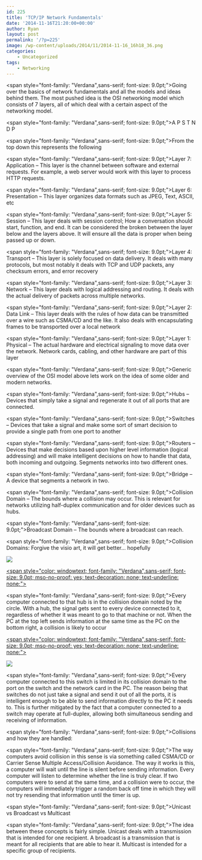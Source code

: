 ```yaml
---
id: 225
title: 'TCP/IP Network Fundamentals'
date: '2014-11-16T21:20:00+00:00'
author: Ryan
layout: post
permalink: '/?p=225'
image: /wp-content/uploads/2014/11/2014-11-16_16h18_36.png
categories:
    - Uncategorized
tags:
    - Networking
---
```


<span style="font-family: "Verdana",sans-serif; font-size: 9.0pt;">Going over the basics of network fundamentals and all the models and ideas behind them. The most pushed idea is the OSI networking model which consists of 7 layers, all of which deal with a certain aspect of the networking model.</span>

<span style="font-family: "Verdana",sans-serif; font-size: 9.0pt;">A P S T N D P</span>

<span style="font-family: "Verdana",sans-serif; font-size: 9.0pt;">From the top down this represents the following</span>

<span style="font-family: "Verdana",sans-serif; font-size: 9.0pt;">Layer 7: Application – This layer is the channel between software and external requests. For example, a web server would work with this layer to process HTTP requests.</span>

<span style="font-family: "Verdana",sans-serif; font-size: 9.0pt;">Layer 6: Presentation – This layer organizes data formats such as JPEG, Text, ASCII, etc</span>

<span style="font-family: "Verdana",sans-serif; font-size: 9.0pt;">Layer 5: Session – This layer deals with session control; How a conversation should start, function, and end. It can be considered the broken between the layer below and the layers above. It will ensure all the data is proper when being passed up or down.</span>

<span style="font-family: "Verdana",sans-serif; font-size: 9.0pt;">Layer 4: Transport – This layer is solely focused on data delivery. It deals with many protocols, but most notably it deals with TCP and UDP packets, any checksum errors, and error recovery</span>

<span style="font-family: "Verdana",sans-serif; font-size: 9.0pt;">Layer 3: Network – This layer deals with logical addressing and routing. It deals with the actual delivery of packets across multiple networks.</span>

<span style="font-family: "Verdana",sans-serif; font-size: 9.0pt;">Layer 2: Data Link – This layer deals with the rules of how data can be transmitted over a wire such as CSMA/CD and the like. It also deals with encapsulating frames to be transported over a local network</span>

<span style="font-family: "Verdana",sans-serif; font-size: 9.0pt;">Layer 1: Physical – The actual hardware and electrical signaling to move data over the network. Network cards, cabling, and other hardware are part of this layer</span>

<span style="font-family: "Verdana",sans-serif; font-size: 9.0pt;">Generic overview of the OSI model above lets work on the idea of some older and modern networks.</span>

<span style="font-family: "Verdana",sans-serif; font-size: 9.0pt;">Hubs – Devices that simply take a signal and regenerate it out of all ports that are connected.</span>

<span style="font-family: "Verdana",sans-serif; font-size: 9.0pt;">Switches – Devices that take a signal and make some sort of smart decision to provide a single path from one port to another</span>

<span style="font-family: "Verdana",sans-serif; font-size: 9.0pt;">Routers – Devices that make decisions based upon higher level information (logical addressing) and will make intelligent decisions on how to handle that data, both incoming and outgoing. Segments networks into two different ones.</span>

<span style="font-family: "Verdana",sans-serif; font-size: 9.0pt;">Bridge – A device that segments a network in two.</span>

<span style="font-family: "Verdana",sans-serif; font-size: 9.0pt;">Collision Domain – The bounds where a collision may occur. This is relevant for networks utilizing half-duplex communication and for older devices such as hubs.</span>

<span style="font-family: "Verdana",sans-serif; font-size: 9.0pt;">Broadcast Domain – The bounds where a broadcast can reach.</span>

<span style="font-family: "Verdana",sans-serif; font-size: 9.0pt;">Collision Domains: Forgive the visio art, it will get better… hopefully</span>

[![](https://geekyryan.com/wp-content/uploads/2014/11/2014-11-16_16h18_36.png)](https://geekyryan.com/wp-content/uploads/2014/11/2014-11-16_16h18_36.png)

[<span style="color: windowtext; font-family: "Verdana",sans-serif; font-size: 9.0pt; mso-no-proof: yes; text-decoration: none; text-underline: none;"></span>](http://xenodez.pleasedonthack.us/?attachment_id=49)

<span style="font-family: "Verdana",sans-serif; font-size: 9.0pt;">Every computer connected to that hub is in the collision domain noted by the circle. With a hub, the signal gets sent to every device connected to it, regardless of whether it was meant to go to that machine or not. When the PC at the top left sends information at the same time as the PC on the bottom right, a collision is likely to occur</span>

[<span style="color: windowtext; font-family: "Verdana",sans-serif; font-size: 9.0pt; mso-no-proof: yes; text-decoration: none; text-underline: none;"></span>](http://xenodez.pleasedonthack.us/?attachment_id=52)

[![](https://geekyryan.com/wp-content/uploads/2014/11/2014-11-16_16h18_45.png)](https://geekyryan.com/wp-content/uploads/2014/11/2014-11-16_16h18_45.png)

<span style="font-family: "Verdana",sans-serif; font-size: 9.0pt;">Every computer connected to this switch is limited in its collision domain to the port on the switch and the network card in the PC. The reason being that switches do not just take a signal and send it out of all the ports, it is intelligent enough to be able to send information directly to the PC it needs to. This is further mitigated by the fact that a computer connected to a switch may operate at full-duplex, allowing both simultaneous sending and receiving of information.</span>

<span style="font-family: "Verdana",sans-serif; font-size: 9.0pt;">Collisions and how they are handled:</span>

<span style="font-family: "Verdana",sans-serif; font-size: 9.0pt;">The way computers avoid collision in this sense is via something called CSMA/CD or Carrier Sense Multiple Access/Collision Avoidance. The way it works is this, a computer will wait until the line is silent before sending information. Every computer will listen to determine whether the line is truly clear. If two computers were to send at the same time, and a collision were to occur, the computers will immediately trigger a random back off time in which they will not try resending that information until the timer is up.</span>

<span style="font-family: "Verdana",sans-serif; font-size: 9.0pt;">Unicast vs Broadcast vs Multicast</span>

<span style="font-family: "Verdana",sans-serif; font-size: 9.0pt;">The idea between these concepts is fairly simple. Unicast deals with a transmission that is intended for one recipient. A broadcast is a transmission that is meant for all recipients that are able to hear it. Multicast is intended for a specific group of recipients.</span>